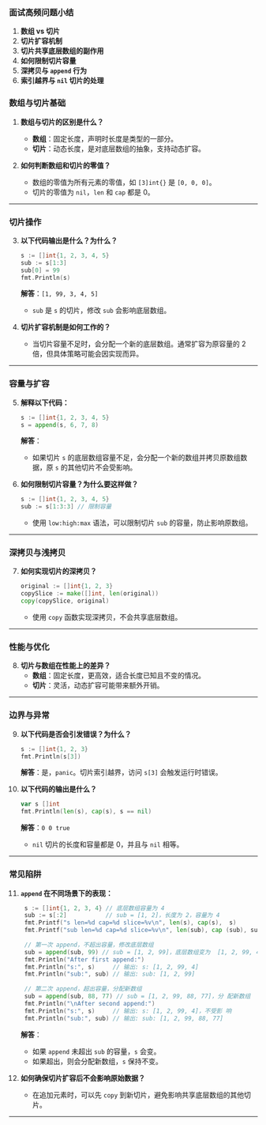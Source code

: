### **面试高频问题小结**

1. **数组 vs 切片**
2. **切片扩容机制**
3. **切片共享底层数组的副作用**
4. **如何限制切片容量**
5. **深拷贝与 `append` 行为**
6. **索引越界与 `nil` 切片的处理**

### **数组与切片基础**

1. **数组与切片的区别是什么？**
   - **数组**：固定长度，声明时长度是类型的一部分。
   - **切片**：动态长度，是对底层数组的抽象，支持动态扩容。

2. **如何判断数组和切片的零值？**
   - 数组的零值为所有元素的零值，如 `[3]int{}` 是 `[0, 0, 0]`。
   - 切片的零值为 `nil`，`len` 和 `cap` 都是 0。

---

### **切片操作**

3. **以下代码输出是什么？为什么？**
   ```go
   s := []int{1, 2, 3, 4, 5}
   sub := s[1:3]
   sub[0] = 99
   fmt.Println(s)
   ```
   **解答**：`[1, 99, 3, 4, 5]`
   - `sub` 是 `s` 的切片，修改 `sub` 会影响底层数组。

4. **切片扩容机制是如何工作的？**
   - 当切片容量不足时，会分配一个新的底层数组。通常扩容为原容量的 2 倍，但具体策略可能会因实现而异。

---

### **容量与扩容**

5. **解释以下代码：**
   ```go
   s := []int{1, 2, 3, 4, 5}
   s = append(s, 6, 7, 8)
   ```
   **解答**：
   - 如果切片 `s` 的底层数组容量不足，会分配一个新的数组并拷贝原数组数据，原 `s` 的其他切片不会受影响。

6. **如何限制切片容量？为什么要这样做？**
   ```go
   s := []int{1, 2, 3, 4, 5}
   sub := s[1:3:3] // 限制容量
   ```
   - 使用 `low:high:max` 语法，可以限制切片 `sub` 的容量，防止影响原数组。

---

### **深拷贝与浅拷贝**

7. **如何实现切片的深拷贝？**
   ```go
   original := []int{1, 2, 3}
   copySlice := make([]int, len(original))
   copy(copySlice, original)
   ```
   - 使用 `copy` 函数实现深拷贝，不会共享底层数组。

---

### **性能与优化**

8. **切片与数组在性能上的差异？**
   - **数组**：固定长度，更高效，适合长度已知且不变的情况。
   - **切片**：灵活，动态扩容可能带来额外开销。

---

### **边界与异常**

9. **以下代码是否会引发错误？为什么？**
   ```go
   s := []int{1, 2, 3}
   fmt.Println(s[3])
   ```
   **解答**：是，`panic`。切片索引越界，访问 `s[3]` 会触发运行时错误。

10. **以下代码的输出是什么？**
    ```go
    var s []int
    fmt.Println(len(s), cap(s), s == nil)
    ```
    **解答**：`0 0 true`
    - `nil` 切片的长度和容量都是 0，并且与 `nil` 相等。

---

### **常见陷阱**

11. **`append` 在不同场景下的表现：**
    ```go
     s := []int{1, 2, 3, 4} // 底层数组容量为 4
	 sub := s[:2]           // sub = [1, 2]，长度为 2，容量为 4
	 fmt.Printf("s len=%d cap=%d slice=%v\n", len(s), cap(s),  s)
	 fmt.Printf("sub len=%d cap=%d slice=%v\n", len(sub), cap (sub), sub)
 
	 // 第一次 append，不超出容量，修改底层数组
	 sub = append(sub, 99) // sub = [1, 2, 99]，底层数组变为  [1, 2, 99, 4]
	 fmt.Println("After first append:")
	 fmt.Println("s:", s)     // 输出: s: [1, 2, 99, 4]
	 fmt.Println("sub:", sub) // 输出: sub: [1, 2, 99]
 
	 // 第二次 append，超出容量，分配新数组
	 sub = append(sub, 88, 77) // sub = [1, 2, 99, 88, 77]，分 配新数组
	 fmt.Println("\nAfter second append:")
	 fmt.Println("s:", s)     // 输出: s: [1, 2, 99, 4]，不受影 响
	 fmt.Println("sub:", sub) // 输出: sub: [1, 2, 99, 88, 77]
    ```
    **解答**：
    - 如果 `append` 未超出 `sub` 的容量，`s` 会变。
    - 如果超出，则会分配新数组，`s` 保持不变。

12. **如何确保切片扩容后不会影响原始数据？**
    - 在追加元素时，可以先 `copy` 到新切片，避免影响共享底层数组的其他切片。

---